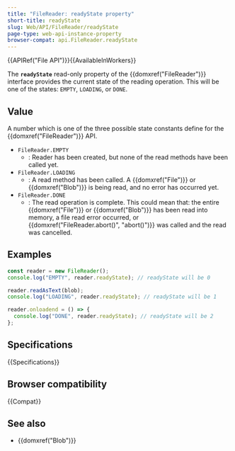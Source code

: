 ```yaml
---
title: "FileReader: readyState property"
short-title: readyState
slug: Web/API/FileReader/readyState
page-type: web-api-instance-property
browser-compat: api.FileReader.readyState
---
```


{{APIRef("File API")}}{{AvailableInWorkers}}

The **`readyState`** read-only property of the {{domxref("FileReader")}} interface provides the current state of the reading operation.
This will be one of the states: `EMPTY`, `LOADING`, or `DONE`.

## Value

A number which is one of the three possible state constants define for the {{domxref("FileReader")}} API.

- `FileReader.EMPTY`
  - : Reader has been created, but none of the read methods have been called yet.
- `FileReader.LOADING`
  - : A read method has been called. A {{domxref("File")}} or {{domxref("Blob")}} is being read, and no error has occurred yet.
- `FileReader.DONE`
  - : The read operation is complete. This could mean that: the entire {{domxref("File")}} or {{domxref("Blob")}} has been read into memory, a file read error occurred, or {{domxref("FileReader.abort()", "abort()")}} was called and the read was cancelled.

## Examples

```js
const reader = new FileReader();
console.log("EMPTY", reader.readyState); // readyState will be 0

reader.readAsText(blob);
console.log("LOADING", reader.readyState); // readyState will be 1

reader.onloadend = () => {
  console.log("DONE", reader.readyState); // readyState will be 2
};
```

## Specifications

{{Specifications}}

## Browser compatibility

{{Compat}}

## See also

- {{domxref("Blob")}}
